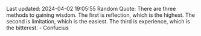 Last updated: 2024-04-02 19:05:55
Random Quote: There are three methods to gaining wisdom. The first is reflection, which is the highest. The second is limitation, which is the easiest. The third is experience, which is the bitterest. - Confucius